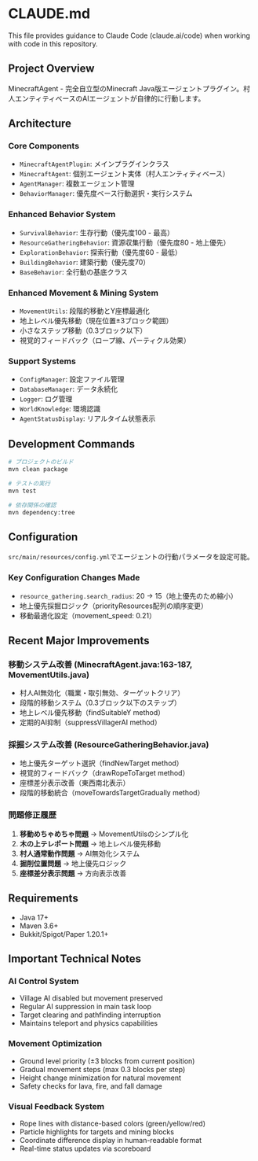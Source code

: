 # CLAUDE.md

This file provides guidance to Claude Code (claude.ai/code) when working with code in this repository.

## Project Overview

MinecraftAgent - 完全自立型のMinecraft Java版エージェントプラグイン。村人エンティティベースのAIエージェントが自律的に行動します。

## Architecture

### Core Components
- `MinecraftAgentPlugin`: メインプラグインクラス
- `MinecraftAgent`: 個別エージェント実体（村人エンティティベース）
- `AgentManager`: 複数エージェント管理
- `BehaviorManager`: 優先度ベース行動選択・実行システム

### Enhanced Behavior System
- `SurvivalBehavior`: 生存行動（優先度100 - 最高）
- `ResourceGatheringBehavior`: 資源収集行動（優先度80 - 地上優先）
- `ExplorationBehavior`: 探索行動（優先度60 - 最低）
- `BuildingBehavior`: 建築行動（優先度70）
- `BaseBehavior`: 全行動の基底クラス

### Enhanced Movement & Mining System
- `MovementUtils`: 段階的移動とY座標最適化
- 地上レベル優先移動（現在位置±3ブロック範囲）
- 小さなステップ移動（0.3ブロック以下）
- 視覚的フィードバック（ロープ線、パーティクル効果）

### Support Systems
- `ConfigManager`: 設定ファイル管理
- `DatabaseManager`: データ永続化
- `Logger`: ログ管理
- `WorldKnowledge`: 環境認識
- `AgentStatusDisplay`: リアルタイム状態表示

## Development Commands

```bash
# プロジェクトのビルド
mvn clean package

# テストの実行
mvn test

# 依存関係の確認
mvn dependency:tree
```

## Configuration

`src/main/resources/config.yml`でエージェントの行動パラメータを設定可能。

### Key Configuration Changes Made
- `resource_gathering.search_radius`: 20 → 15（地上優先のため縮小）
- 地上優先採掘ロジック（priorityResources配列の順序変更）
- 移動最適化設定（movement_speed: 0.21）

## Recent Major Improvements

### 移動システム改善 (MinecraftAgent.java:163-187, MovementUtils.java)
- 村人AI無効化（職業・取引無効、ターゲットクリア）
- 段階的移動システム（0.3ブロック以下のステップ）
- 地上レベル優先移動（findSuitableY method）
- 定期的AI抑制（suppressVillagerAI method）

### 採掘システム改善 (ResourceGatheringBehavior.java)
- 地上優先ターゲット選択（findNewTarget method）
- 視覚的フィードバック（drawRopeToTarget method）
- 座標差分表示改善（東西南北表示）
- 段階的移動統合（moveTowardsTargetGradually method）

### 問題修正履歴
1. **移動めちゃめちゃ問題** → MovementUtilsのシンプル化
2. **木の上テレポート問題** → 地上レベル優先移動
3. **村人通常動作問題** → AI無効化システム
4. **掘削位置問題** → 地上優先ロジック
5. **座標差分表示問題** → 方向表示改善

## Requirements

- Java 17+
- Maven 3.6+
- Bukkit/Spigot/Paper 1.20.1+

## Important Technical Notes

### AI Control System
- Village AI disabled but movement preserved
- Regular AI suppression in main task loop
- Target clearing and pathfinding interruption
- Maintains teleport and physics capabilities

### Movement Optimization
- Ground level priority (±3 blocks from current position)
- Gradual movement steps (max 0.3 blocks per step)
- Height change minimization for natural movement
- Safety checks for lava, fire, and fall damage

### Visual Feedback System
- Rope lines with distance-based colors (green/yellow/red)
- Particle highlights for targets and mining blocks
- Coordinate difference display in human-readable format
- Real-time status updates via scoreboard
